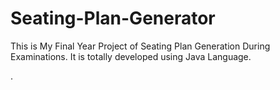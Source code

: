 # Seating-Plan-Generator

This is My Final Year Project of Seating Plan Generation During Examinations. It is totally developed using Java Language.





































































.






































